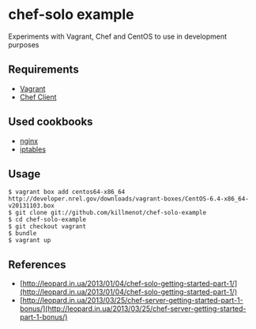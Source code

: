 chef-solo example
==============

Experiments with Vagrant, Chef and CentOS to use in development purposes

Requirements
------------

 - [Vagrant](http://www.vagrantup.com/downloads.html)
 - [Chef Client](http://www.getchef.com/chef/install/)

Used cookbooks
------------
 - [nginx](https://supermarket.getchef.com/cookbooks/nginx)
 - [iptables](https://supermarket.getchef.com/cookbooks/iptables)

Usage
------------
```
$ vagrant box add centos64-x86_64 http://developer.nrel.gov/downloads/vagrant-boxes/CentOS-6.4-x86_64-v20131103.box
$ git clone git://github.com/killmenot/chef-solo-example
$ cd chef-solo-example
$ git checkout vagrant
$ bundle
$ vagrant up
```

References
------------
 - [http://leopard.in.ua/2013/01/04/chef-solo-getting-started-part-1/](http://leopard.in.ua/2013/01/04/chef-solo-getting-started-part-1/)
 - [http://leopard.in.ua/2013/03/25/chef-server-getting-started-part-1-bonus/](http://leopard.in.ua/2013/03/25/chef-server-getting-started-part-1-bonus/)
